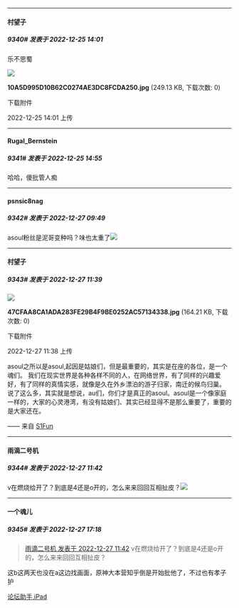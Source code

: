 

*****

####  村望子  
##### 9340#       发表于 2022-12-25 14:01

乐不思蜀

<img src="https://img.saraba1st.com/forum/202212/25/140150h4dy4ra8fgwlka7n.jpg" referrerpolicy="no-referrer">

<strong>10A5D995D10B62C0274AE3DC8FCDA250.jpg</strong> (249.13 KB, 下载次数: 0)

下载附件

2022-12-25 14:01 上传



*****

####  Rugal_Bernstein  
##### 9341#       发表于 2022-12-25 14:55

哈哈，傻批管人痴



*****

####  psnsic8nag  
##### 9342#       发表于 2022-12-27 09:49

asoul粉丝是泥哥变种吗？味也太重了<img src="https://static.saraba1st.com/image/smiley/face2017/067.png" referrerpolicy="no-referrer">



*****

####  村望子  
##### 9343#       发表于 2022-12-27 11:39

<img src="https://img.saraba1st.com/forum/202212/27/113858fqw1rji0f7ttk4gk.jpg" referrerpolicy="no-referrer">

<strong>47CFAA8CA1ADA283FE29B4F9BE0252AC57134338.jpg</strong> (164.21 KB, 下载次数: 0)

下载附件

2022-12-27 11:38 上传

asoul之所以是asoul,起因是姑娘们，但是最重要的，其实是在座的各位，是一个魂们。
我们在现实世界是各种各样不同的人，在网络世界，有了同样的兴趣爱好，有了同样的真情实感，就像是久在外乡漂泊的游子归家，南迁的候鸟归巢。
说了这么多，其实就是想说，au们，你们才是真正的asoul。asoul是一个像家庭一样的，大家的心灵港湾，有没有姑娘们、其实已经显得不是那么重要了，重要的是大家还在。

—— 来自 [S1Fun](https://s1fun.koalcat.com)



*****

####  雨滴二号机  
##### 9344#       发表于 2022-12-27 11:42

v在燃烧给开了？到底是4还是o开的，怎么来来回回互相扯皮？<img src="https://static.saraba1st.com/image/smiley/face2017/065.png" referrerpolicy="no-referrer">



*****

####  一个魂儿  
##### 9345#       发表于 2022-12-27 17:18

<blockquote><a href="httphttps://bbs.saraba1st.com/2b/forum.php?mod=redirect&amp;goto=findpost&amp;pid=59104621&amp;ptid=2002480" target="_blank">雨滴二号机 发表于 2022-12-27 11:42</a>
v在燃烧给开了？到底是4还是o开的，怎么来来回回互相扯皮？</blockquote>
这b这两天也没在a这边找画面，原神大本营知乎倒是开始批他了，不过也有孝子护

[论坛助手,iPad](https://bbs.saraba1st.com/2b/forum.php?mod=viewthread&amp;tid=2029836)

